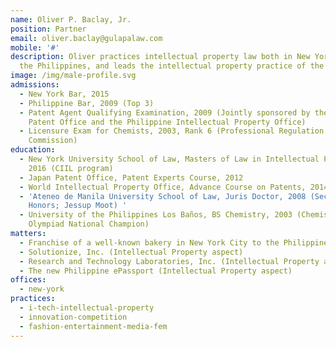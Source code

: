 ```yaml
---
name: Oliver P. Baclay, Jr.
position: Partner
email: oliver.baclay@gulapalaw.com
mobile: '#'
description: Oliver practices intellectual property law both in New York and in
  the Philippines, and leads the intellectual property practice of the firm.
image: /img/male-profile.svg
admissions:
  - New York Bar, 2015
  - Philippine Bar, 2009 (Top 3)
  - Patent Agent Qualifying Examination, 2009 (Jointly sponsored by the European
    Patent Office and the Philippine Intellectual Property Office)
  - Licensure Exam for Chemists, 2003, Rank 6 (Professional Regulation
    Commission)
education:
  - New York University School of Law, Masters of Law in Intellectual Property
    2016 (CIIL program)
  - Japan Patent Office, Patent Experts Course, 2012
  - World Intellectual Property Office, Advance Course on Patents, 2014
  - 'Ateneo de Manila University School of Law, Juris Doctor, 2008 (Second
    Honors; Jessup Moot) '
  - University of the Philippines Los Baños, BS Chemistry, 2003 (Chemistry
    Olympiad National Champion)
matters:
  - Franchise of a well-known bakery in New York City to the Philippines
  - Solutionize, Inc. (Intellectual Property aspect)
  - Research and Technology Laboratories, Inc. (Intellectual Property aspect)
  - The new Philippine ePassport (Intellectual Property aspect)
offices:
  - new-york
practices:
  - i-tech-intellectual-property
  - innovation-competition
  - fashion-entertainment-media-fem
---
```

